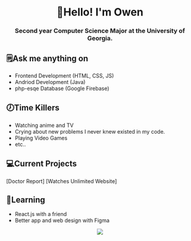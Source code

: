 <h1 align="center">👋Hello! I'm Owen</h1>

<h3 align="center">Second year Computer Science Major at the University of Georgia.</h3>

## 🗒Ask me anything on
- Frontend Development (HTML, CSS, JS)
- Andriod Development (Java)
- php-esqe Database (Google Firebase)

## 🕖Time Killers
- Watching anime and TV
- Crying about new problems I never knew existed in my code.
- Playing Video Games
- etc..

## 💻Current Projects
[Doctor Report]
[Watches Unlimited Website]

## 💬Learning
- React.js with a friend
- Better app and web design with Figma

<p align="center">
<a href="https://git.io/streak-stats">
  <img src="https://streak-stats.demolab.com?user=osn53387&theme=gruvbox&date_format=M%20j%5B%2C%20Y%5D"/>
</a></p>
